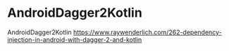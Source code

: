 # AndroidDagger2Kotlin
AndroidDagger2Kotlin
https://www.raywenderlich.com/262-dependency-injection-in-android-with-dagger-2-and-kotlin
